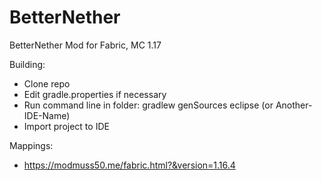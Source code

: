 # BetterNether
BetterNether Mod for Fabric, MC 1.17

Building:
* Clone repo
* Edit gradle.properties if necessary
* Run command line in folder: gradlew genSources eclipse (or Another-IDE-Name)
* Import project to IDE

Mappings:
* https://modmuss50.me/fabric.html?&version=1.16.4
